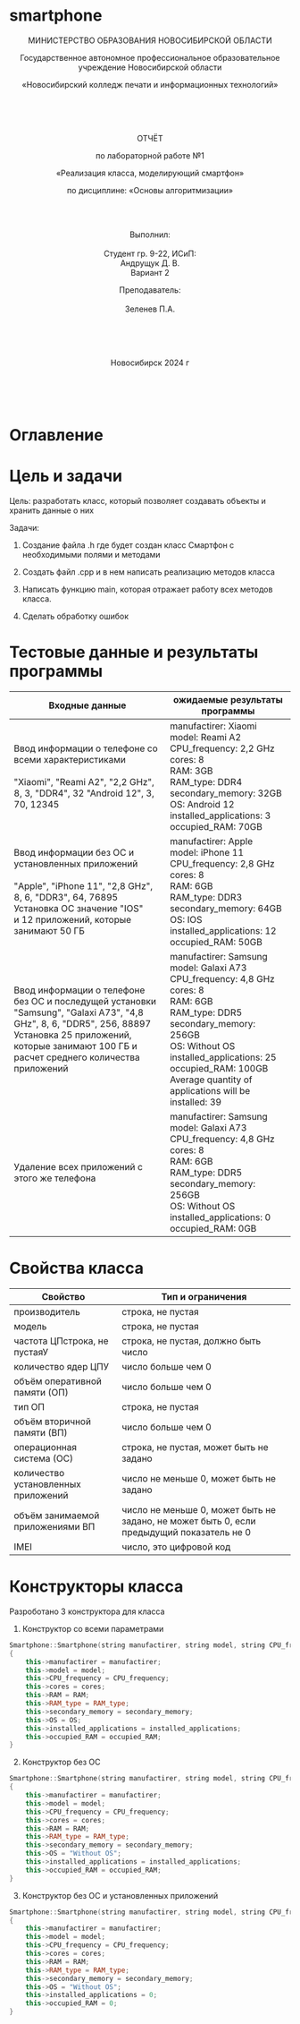 # smartphone
<div align="center">

МИНИСТЕРСТВО ОБРАЗОВАНИЯ НОВОСИБИРСКОЙ ОБЛАСТИ

Государственное автономное профессиональное образовательное учреждение Новосибирской области

«Новосибирский колледж печати и информационных технологий»

<br> <br> <br>

ОТЧЁТ

по лабораторной работе №1

«Реализация класса, моделирующий смартфон»

по дисциплине: «Основы алгоритмизации»

<br> <br>

Выполнил: <br> <br>
Студент гр. 9-22, ИСиП: <br>
Андрущук Д. В.	<br>
Вариант 2

Преподаватель: <br> <br>
Зеленев П.А. <br>

</div>

<br> <br> <br>

<p align="center">Новосибирск 2024 г</p>

<br> <br> <br>

# Оглавление



# Цель и задачи

Цель: разработать класс, который позволяет создавать объекты и хранить данные о них

Задачи:

1. Создание файла .h где будет создан класс Смартфон с необходимыми полями и методами

2. Создать файл .cpp и в нем написать реализацию методов класса

3. Написать функцию main, которая отражает работу всех методов класса.

4. Сделать обработку ошибок

# Тестовые данные и результаты программы

| Входные данные | ожидаемые результаты программы |
|----------------|---------------------------------|
| Ввод информации о телефоне со всеми характеристиками <br> <br> "Xiaomi", "Reami A2", "2,2 GHz", 8, 3, "DDR4", 32 "Android 12", 3, 70, 12345 |  manufactirer:  Xiaomi <br> model: Reami A2 <br> CPU_frequency: 2,2 GHz <br> cores: 8 <br> RAM:   3GB <br> RAM_type:  DDR4 <br> secondary_memory:  32GB  <br> OS:    Android 12 <br> installed_applications:    3 <br> occupied_RAM:  70GB   |
| Ввод информации без ОС и установленных приложений <br> <br>"Apple", "iPhone 11", "2,8 GHz", 8, 6, "DDR3", 64, 76895 <br> Установка ОС значение "IOS" <br>и 12 приложений, которые занимают 50 ГБ | manufactirer:  Apple <br> model: iPhone 11 <br> CPU_frequency: 2,8 GHz<br> cores: 8<br> RAM:   6GB<br> RAM_type:  DDR3<br> secondary_memory:  64GB<br> OS:    IOS<br> installed_applications:    12  <br>    occupied_RAM:  50GB |
| Ввод информации о телефоне без ОС и последущей установки <br> "Samsung", "Galaxi A73", "4,8 GHz", 8, 6, "DDR5", 256, 88897 <br> Установка 25 приложений, которые занимают 100 ГБ и расчет среднего количества приложений | manufactirer:  Samsung <br> model: Galaxi A73 <br>CPU_frequency: 4,8 GHz <br>cores: 8 <br>RAM:   6GB <br>RAM_type:  DDR5 <br>secondary_memory:  256GB <br> OS:    Without OS <br>installed_applications:    25   <br>   occupied_RAM:  100GB <br> Average quantity of applications will be installed:    39 |
| Удаление всех приложений с этого же телефона | manufactirer:  Samsung <br> model: Galaxi A73 <br> CPU_frequency: 4,8 GHz <br> cores: 8 <br> RAM:   6GB <br> RAM_type:  DDR5 <br> secondary_memory:  256GB <br> OS:    Without OS <br> installed_applications:    0 <br> occupied_RAM:  0GB <br>

# Свойства класса

| Свойство | Тип и ограничения |
|----------|-------------------|
|производитель|строка, не пустая|
|модель |строка, не пустая|
|частота ЦПстрока, не пустаяУ|строка, не пустая, должно быть число|
|количество ядер ЦПУ|число больше чем 0|
|объём оперативной памяти (ОП)|число больше чем 0|
|тип ОП|строка, не пустая|
|объём вторичной памяти (ВП)|число больше чем 0|
|операционная система (ОС)|строка, не пустая, может быть не задано|
|количество установленных приложений|число не меньше 0, может быть не задано|
|объём занимаемой приложениями ВП|число не меньше 0, может быть не задано, не может быть 0, если предыдущий показатель не 0|
|IMEI|число, это цифровой код|
 
# Конструкторы класса

Разроботано 3 конструктора для класса

1. Конструктор со всеми параметрами

```cpp
Smartphone::Smartphone(string manufactirer, string model, string CPU_frequency, int cores, int RAM,  string RAM_type, int secondary_memory, string OS,  int installed_applications, int occupied_RAM, int IMEI)
{
    this->manufactirer = manufactirer;
    this->model = model;
    this->CPU_frequency = CPU_frequency;
    this->cores = cores;
    this->RAM = RAM;
    this->RAM_type = RAM_type;
    this->secondary_memory = secondary_memory;
    this->OS = OS;
    this->installed_applications = installed_applications;
    this->occupied_RAM = occupied_RAM;
}
```

2. Конструктор без ОС

```cpp
Smartphone::Smartphone(string manufactirer, string model, string CPU_frequency, int cores, int RAM,  string RAM_type, int secondary_memory,  int installed_applications, int occupied_RAM, int IMEI)
{
    this->manufactirer = manufactirer;
    this->model = model;
    this->CPU_frequency = CPU_frequency;
    this->cores = cores;
    this->RAM = RAM;
    this->RAM_type = RAM_type;
    this->secondary_memory = secondary_memory;
    this->OS = "Without OS";
    this->installed_applications = installed_applications;
    this->occupied_RAM = occupied_RAM;
}
```


3. Конструктор без ОС и установленных приложений

```cpp
Smartphone::Smartphone(string manufactirer, string model, string CPU_frequency, int cores, int RAM,  string RAM_type, int secondary_memory, int IMEI)
{
    this->manufactirer = manufactirer;
    this->model = model;
    this->CPU_frequency = CPU_frequency;
    this->cores = cores;
    this->RAM = RAM;
    this->RAM_type = RAM_type;
    this->secondary_memory = secondary_memory;
    this->OS = "Without OS";
    this->installed_applications = 0;
    this->occupied_RAM = 0;
}
```


 
 
 
 
 

